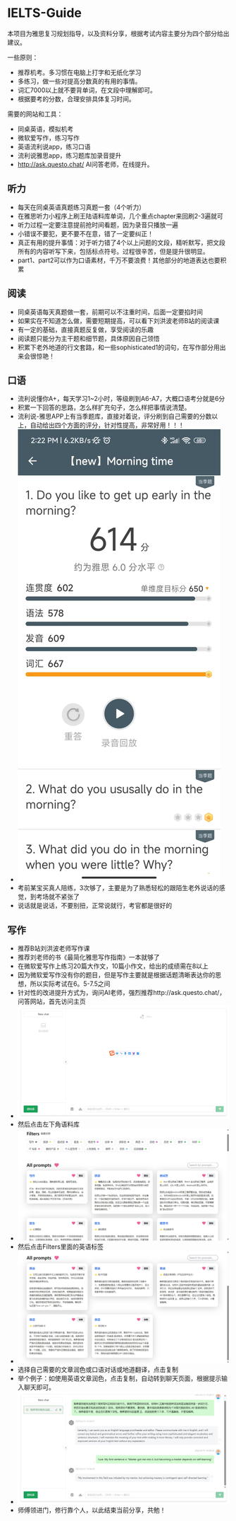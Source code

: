 # IELTS-Guide

本项目为雅思复习规划指导，以及资料分享，根据考试内容主要分为四个部分给出建议。

一些原则：

- 推荐机考。多习惯在电脑上打字和无纸化学习
- 多练习，做一些对提高分数真的有用的事情。
- 词汇7000以上就不要背单词，在文段中理解即可。
- 根据要考的分数，合理安排具体复习时间。

需要的网站和工具：

- 同桌英语，模拟机考
- 微软爱写作，练习写作
- 英语流利说app，练习口语
- 流利说雅思app，练习题库加录音提升
- http://ask.questo.chat/ AI问答老师，在线提升。

## 听力

- 每天在同桌英语真题练习真题一套（4个听力）
- 在雅思听力小程序上刷王陆语料库单词，几个重点chapter来回刷2-3遍就可
- 听力过程一定要注意提前抢时间看题，因为录音只播放一遍
- 小错误不要犯，更不要不在意，错了一定要纠正！
- 真正有用的提升事情：对于听力错了4个以上问题的文段，精听默写，把文段所有的内容听写下来，包括标点符号。过程很辛苦，但是提升很明显。
- part1、part2可以作为口语素材，千万不要浪费！其他部分的地道表达也要积累

## 阅读

- 同桌英语每天真题做一套，前期可以不注重时间，后面一定要掐时间
- 如果实在不知道怎么做，需要短期提高，可以看下刘洪波老师B站的阅读课
- 有一定的基础，直接真题反复做，享受阅读的乐趣
- 阅读题只能分为主干题和细节题，具体原因自己领悟
- 积累下老外地道的行文套路，和一些sophisticated1的词句，在写作部分用出来会很惊艳！

## 口语

- 流利说懂你A+，每天学习1~2小时，等级刷到A6-A7，大概口语考分就是6分
- 积累一下回答的思路，怎么样扩充句子，怎么样把事情说清楚。
- 流利说-雅思APP上有当季题库，直接对着说，评分刷到自己需要的分数以上，自动给出四个方面的评分，针对性提高，非常好用！！！
- ![image-20230415142353382](./img/7e61b0dbd69f60cb12bae4ef9e6569d.jpg)
- 考前某宝买真人陪练，3次够了，主要是为了熟悉轻松的跟陌生老外说话的感觉，到考场就不紧张了
- 说话就是说话，不要别扭，正常说就行，考官都是很好的

## 写作

- 推荐B站刘洪波老师写作课
- 推荐刘老师的书《最简化雅思写作指南》一本就够了
- 在微软爱写作上练习20篇大作文，10篇小作文，给出的成绩需在8以上
- 因为微软爱写作没有你的题目，但是写作主要就是根据话题清晰表达你的思想，所以实际考试在6。5-7.5之间
- 针对性的改进提升方式为，询问AI老师，强烈推荐http://ask.questo.chat/，问答网站，首先访问主页
- ![image-20230415143045100](./img/image-20230415143045100.png)
- 然后点击左下角语料库
- ![image-20230415143137018](./img/image-20230415143137018.png)
- 然后点击Filters里面的英语标签
- ![image-20230415143207773](./img/image-20230415143207773.png)
- 选择自己需要的文章润色或口语对话或地道翻译，点击复制
- 举个例子：如使用英语文章润色，点击复制，自动转到聊天页面，根据提示输入聊天即可。
- ![image-20230415143914825](./img/image-20230415143914825.png)
- 师傅领进门，修行靠个人，以此结束当前分享，共勉！

